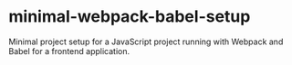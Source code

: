 # minimal-webpack-babel-setup

Minimal project setup for a JavaScript project running with Webpack and Babel for a frontend application.

